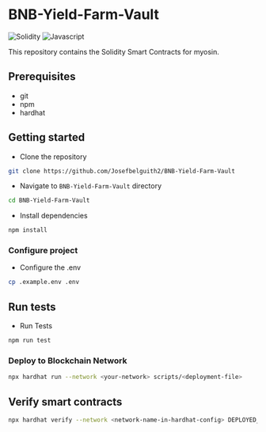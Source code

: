 # BNB-Yield-Farm-Vault

<img alt="Solidity" src="https://img.shields.io/badge/Solidity-e6e6e6?style=for-the-badge&logo=solidity&logoColor=black"/> <img alt="Javascript" src="https://img.shields.io/badge/JavaScript-323330?style=for-the-badge&logo=javascript&logoColor=F7DF1E"/>

This repository contains the Solidity Smart Contracts for myosin.

## Prerequisites

-   git
-   npm
-   hardhat

## Getting started

-   Clone the repository

```sh
git clone https://github.com/Josefbelguith2/BNB-Yield-Farm-Vault
```

-   Navigate to `BNB-Yield-Farm-Vault` directory

```sh
cd BNB-Yield-Farm-Vault
```

-   Install dependencies

```sh
npm install
```

### Configure project

-   Configure the .env

```sh
cp .example.env .env
```

## Run tests

-   Run Tests

```sh
npm run test
```

### Deploy to Blockchain Network

```sh
npx hardhat run --network <your-network> scripts/<deployment-file>
```

## Verify smart contracts

```sh
npx hardhat verify --network <network-name-in-hardhat-config> DEPLOYED_CONTRACT_ADDRESS "Constructor arguments"
```
